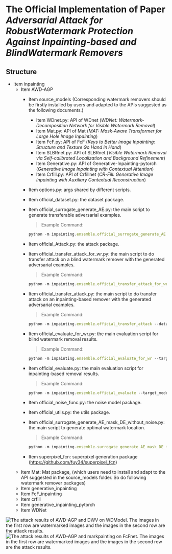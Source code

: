 # The Official Implementation of Paper _Adversarial Attack for RobustWatermark Protection Against Inpainting-based and BlindWatermark Removers_

## Structure
* Item inpainting
    * Item AWD-AGP  
        * Item source_models (Corresponding watermark removers should be firstly installed by users and adapted to the APIs suggested as the following documents.)
            * Item WDnet.py: API of WDnet (_WDNet: Watermark-Decomposition Network for Visible Watermark Removal_)
            * Item Mat.py: API of Mat (_MAT: Mask-Aware Transformer for Large Hole Image Inpainting_)
            * Item FcF.py: API of FcF (_Keys to Better Image Inpainting: Structure and Texture Go Hand in Hand_)
            * Item SLBRnet.py: API of SLBRnet (_Visible Watermark Removal via Self-calibrated Localization and Background Refinement_)
            * Item Generative.py: API of Generative-Inpainting-pytorch (_Generative Image Inpainting with Contextual Attention_)
            * Item Crfill.py: API of Crfillnet (_CR-Fill: Generative Image Inpainting with Auxiliary Contextual Reconstruction_)

        * Item options.py: args shared by different scripts.
        * Item official_dataset.py: the dataset package.
        * Item official_surrogate_generate_AE.py: the main script to generate transferable adversarial examples.
            > Example Command: 
            ```js 
            python -m inpainting.ensemble.official_surrogate_generate_AE --data places2 --algorithm random_logo_alpha --algorithm norm_combine  --lossType perceptual_loss --InputImg_dir Dir_of_input_images  --output_dir  Output_dir_of_adversarial_examples  --target_model Target_model (choose from ['Crfillnet', 'Gennet', 'FcFnet', 'Matnet', 'WDModel', 'SLBRnet'])   --get_logo --attach_logo --algorithm attribution_attack_for_multi_task3  --get_logo --attach_logo --RPNRefineMask Dir_of_json_file_for_watermark_locations
            ```
        * Item official_Attack.py: the attack package.
        * Item official_transfer_attack_for_wr.py: the main script to do transfer attack on a blind watermark remover with the generated adversarial examples.
            > Example Command: 
            ```js
            python -m inpainting.ensemble.official_transfer_attack_for_wr --dataset places2 --lossType perceptual_loss --InputImg_dir Dir_of_input_images  --output_dir Dir_of_output_of_adversarial_examples_in_transfer_attack --experiment_dir Dir_of_adversarial_examples --target_model Target_model --algorithm optimal_mask_search --get_logo --attach_logo
            ```
        * Item official_transfer_attack.py: the main script to do transfer attack on an inpainting-based remover with the generated adversarial examples.
            > Example Command: 
            ```js
            python -m inpainting.ensemble.official_transfer_attack --dataset places2 --lossType perceptual_loss --InputImg_dir Dir_of_input_images  --output_dir Dir_of_output_of_adversarial_examples_in_transfer_attack --experiment_dir Dir_of_adversarial_examples --target_model Target_model --algorithm optimal_mask_search --get_logo --attach_logo
            ```
        * Item official_evaluate_for_wr.py: the main evaluation script for blind watermark removal results.
            > Example Command:
            ```js
            python -m inpainting.ensemble.official_evaluate_for_wr --target_model Target_model --output_dir Dir_of_output_of_adversarial_examples_in_transfer_attack --InputImg_dir /home1/mingzhi/inpainting/Watermarking  --source_dir Dir_of_input_images --get_logo --algorithm evaluate_rw
            ```
        * Item official_evaluate.py: the main evaluation script for inpainting-based removal results.
            > Example Command: 
            ```js 
            python -m inpainting.ensemble.official_evaluate --target_model Target_model --output_dir Dir_of_output_of_adversarial_examples_in_transfer_attack --InputImg_dir /home1/mingzhi/inpainting/Watermarking  --source_dir Dir_of_input_images --get_logo
            ```
        * Item official_noise_func.py: the noise model package.
        * Item official_utils.py: the utils package.
        * Item official_surrogate_generate_AE_mask_DE_without_noise.py: the main script to generate optimal watermark location.
            > Example Command: 
            ```js 
            python -m inpainting.ensemble.surrogate_generate_AE_mask_DE_for_each_model --dataset places2 --target_models Target_model --lossType perceptual_loss --InputImg_dir Dir_of_input_images --output_dir Dir_of_output_of_adversarial_examples_in_transfer_attack
            ```
        * Item superpixel_fcn: superpixel generation package (https://github.com/fuy34/superpixel_fcn)
    * Item Mat: Mat package, (which users need to install and adapt to the API suggested in the source_models folder. So do following watermark remover packages)
    * Item generative_inpainting
    * Item FcF_inpainting
    * Item crfill
    * Item generative_inpainting_pytorch
    * Item WDNet

![The attack results of AWD-AGP and DWV on WDModel. The images in the first row are watermarked images and the images in the second row are the attack results.]("https://github.com/lyumingzhi/AWD-AGP/blob/main/blind_watermark_removal.jpg")
![The attack results of AWD-AGP and markpainting on FcFnet. The images in the first row are watermarked images and the images in the second row are the attack results.]("https://github.com/lyumingzhi/AWD-AGP/blob/main/inpainting_based_removal.jpg)